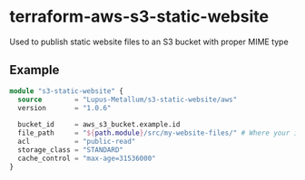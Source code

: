 # terraform-aws-s3-static-website
Used to publish static website files to an S3 bucket with proper MIME type

## Example

``` Terraform
module "s3-static-website" {
  source        = "Lupus-Metallum/s3-static-website/aws"
  version       = "1.0.6"
  
  bucket_id     = aws_s3_bucket.example.id
  file_path     = "${path.module}/src/my-website-files/" # Where your index.html and TLD web content lives
  acl           = "public-read"
  storage_class = "STANDARD"
  cache_control = "max-age=31536000"
}
```
